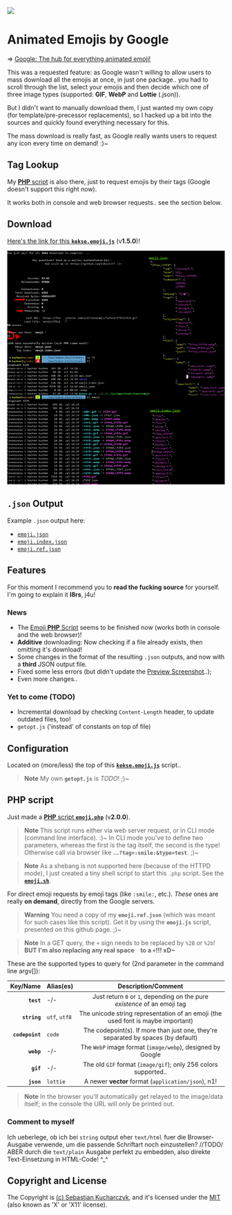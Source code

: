 <img src="https://kekse.biz/php/count.php?override=github:noto-emoji-animation&text=`noto-emoji-animation`" />

# Animated Emojis by Google
=> [Google: The hub for everything animated emoji!](https://googlefonts.github.io/noto-emoji-animation/)

This was a requested feature: as Google wasn't willing to allow users to mass download all the emojis at once,
in just one package.. you had to scroll through the list, select your emojis and then decide which one of three
image types (supported: **GIF**, **WebP** and **Lottie** (.json)).

But I didn't want to manually download them, I just wanted my own copy (for template/pre-precessor replacements),
so I hacked up a bit into the sources and quickly found everything necessary for this.

The mass download is really fast, as Google really wants users to request any icon every time on demand! :)~

## **Tag Lookup**
My [**PHP** script](php/emoji.php) is also there, just to request emojis by their tags (Google doesn't support
this right now).

It works both in console and web browser requests.. see the section below.

## Download
[Here's the link for this **`kekse.emoji.js`**](js/emoji.js) (v**1.5.0**)!

![Screenshot](docs/preview.png)

## **`.json`** Output
Example `.json` output here:
* [`emoji.json`](json/emoji.json)
* [`emoji.index.json`](json/emoji.index.json)
* [`emoji.ref.json`](json/emoji.ref.json)

## Features
For this moment I recommend you to **read the fucking source** for yourself. I'm going to explain it **l8rs**, j4u!

### News
* The [Emoji **PHP** Script](#php-script) seems to be finished now (works both in console and the web browser)!
* **Additive** downloading: Now checking if a file already exists, then omitting it's download!
* Some changes in the format of the resulting `.json` outputs, and now with a **third** JSON output file.
* Fixed some less errors (but didn't update the [Preview Screenshot](docs/preview.png)..);
* Even more changes..

### Yet to come (TODO)
* Incremental download by checking `Content-Length` header, to update outdated files, too!
* `getopt.js` ('instead' of constants on top of file)

## Configuration
Located on (more/less) the top of this **[`kekse.emoji.js`](js/emoji.js)** script..

> **Note**
> My own **`getopt.js`** is _TODO_! ;)~

## **PHP** script
Just made a [**PHP** script **`emoji.php`**](php/emoji.php) (v**2.0.0**).

> **Note**
> This script runs either via web server request, or in CLI mode (command line interface). :)~
> In CLI mode you've to define two parameters, whereas the first is the tag itself, the second is the type!
> Otherwise call via browser like **...`?tag=:smile:&type=test`**. ;)~

> **Note**
> As a shebang is not supported here (because of the HTTPD mode), I just created a tiny shell script to start this `.php` script.
> See the **[`emoji.sh`](php/emoji.sh)**.

For direct emoji requests by emoji tags (like `:smile:`, etc.). _These_ ones are really **on demand**, directly from the Google servers.

> **Warning**
> You need a copy of my **`emoji.ref.json`** (which was meant for such cases like this script).
> Get it by using the **`emoji.js`** script, presented on this github page. ;)~

> **Note**
> In a GET query, the `+` sign needs to be replaced by `%2B` or `%2b`!
> **BUT I'm also replacing any real space ` ` to a `+`!!! xD~**

These are the supported types to query for (2nd parameter in the command line argv[]):

| Key/Name      | Alias(es)     | Description/Comment                                                                |
| ------------: | :------------ | :--------------------------------------------------------------------------------: |
| **`test`**      | -/-           | Just return `0` or `1`, depending on the pure _existence_ of an emoji tag        |
| **`string`**    | `utf`, `utf8` | The unicode string representation of an emoji (the used font is maybe important) |
| **`codepoint`** | `code`        | The codepoint(s). If more than just one, they're separated by spaces (by default)|
| **`webp`**      | -/-           | The `WebP` image format (`image/webp`), designed by Google                       |
| **`gif`**       | -/-           | The old `GIF` format (`image/gif`); only 256 colors supported..                  |
| **`json`**      | `lottie`      | A newer **vector** format (`application/json`), n1!                              |

> **Note**
> In the browser you'll automatically get relayed to the image/data itself; in the console the URL will only be printed out.

### Comment to myself
Ich ueberlege, ob ich bei `string` output eher `text/html` fuer die Browser-Ausgabe verwende, um die passende Schriftart noch einzustellen? //TODO/
ABER durch die `text/plain` Ausgabe perfekt zu embedden, also direkte Text-Einsetzung in HTML-Code! ^\_^

## Copyright and License
The Copyright is [(c) Sebastian Kucharczyk](COPYRIGHT.txt),
and it's licensed under the [MIT](LICENSE.txt) (also known as 'X' or 'X11' license).
